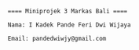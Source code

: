 							==== Miniprojek 3 Markas Bali ====	

							Nama: I Kadek Pande Feri Dwi Wijaya
	   
							Email: pandedwiwjy@gmail.com
